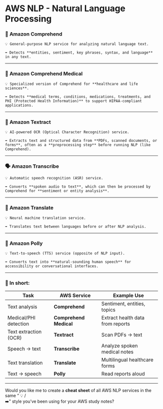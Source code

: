 # AWS NLP - Natural Language Processing

### 🧠 **Amazon Comprehend**

    💡 General-purpose NLP service for analyzing natural language text.
    
    ➡️ Detects **entities, sentiment, key phrases, syntax, and language** in any text.

---

### 🏥 **Amazon Comprehend Medical**

    💡 Specialized version of Comprehend for **healthcare and life sciences**.
    
    ➡️ Detects **medical terms, conditions, medications, treatments, and PHI (Protected Health Information)** to support HIPAA-compliant applications.

---

### 📄 **Amazon Textract**

    💡 AI-powered OCR (Optical Character Recognition) service.
    
    ➡️ Extracts text and structured data from **PDFs, scanned documents, or forms**, often as a **preprocessing step** before running NLP (like Comprehend).

---

### 🗣️ **Amazon Transcribe**

    💡 Automatic speech recognition (ASR) service.
    
    ➡️ Converts **spoken audio to text**, which can then be processed by Comprehend for **sentiment or entity analysis**.

---

### 💬 **Amazon Translate**

    💡 Neural machine translation service.
    
    ➡️ Translates text between languages before or after NLP analysis.

---

### 🧾 **Amazon Polly**

    💡 Text-to-speech (TTS) service (opposite of NLP input).
    
    ➡️ Converts text into **natural-sounding human speech** for accessibility or conversational interfaces.

---

### 🔐 In short:

| Task                  | AWS Service            | Example Use                      |
| --------------------- | ---------------------- | -------------------------------- |
| Text analysis         | **Comprehend**         | Sentiment, entities, topics      |
| Medical/PHI detection | **Comprehend Medical** | Extract health data from reports |
| Text extraction (OCR) | **Textract**           | Scan PDFs → text                 |
| Speech → text         | **Transcribe**         | Analyze spoken medical notes     |
| Text translation      | **Translate**          | Multilingual healthcare forms    |
| Text → speech         | **Polly**              | Read reports aloud               |

---

Would you like me to create a **cheat sheet** of all AWS NLP services in the same “ 💡 /    
➡️” style you’ve been using for your AWS study notes?
